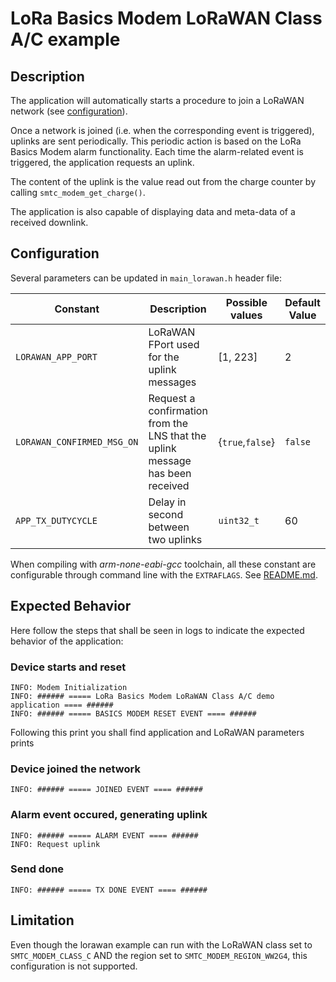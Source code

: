 # LoRa Basics Modem LoRaWAN Class A/C example

## Description

The application will automatically starts a procedure to join a LoRaWAN network (see [configuration](../../apps/common/lorawan_key_config.h)).

Once a network is joined (i.e. when the corresponding event is triggered), uplinks are sent periodically. This periodic action is based on the LoRa Basics Modem alarm functionality. Each time the alarm-related event is triggered, the application requests an uplink.

The content of the uplink is the value read out from the charge counter by calling `smtc_modem_get_charge()`.

The application is also capable of displaying data and meta-data of a received downlink.

## Configuration

Several parameters can be updated in `main_lorawan.h` header file:

| Constant                   | Description                                                                   | Possible values  | Default Value |
| -------------------------- | ----------------------------------------------------------------------------- | ---------------- | ------------- |
| `LORAWAN_APP_PORT`         | LoRaWAN FPort used for the uplink messages                                    | [1, 223]         | 2             |
| `LORAWAN_CONFIRMED_MSG_ON` | Request a confirmation from the LNS that the uplink message has been received | {`true`,`false`} | `false`       |
| `APP_TX_DUTYCYCLE`         | Delay in second between two uplinks                                           | `uint32_t`       | 60            |

When compiling with *arm-none-eabi-gcc* toolchain, all these constant are configurable through command line with the `EXTRAFLAGS`.
See [README.md](../../../README.md#command-line-configuration).

## Expected Behavior

Here follow the steps that shall be seen in logs to indicate the expected behavior of the application:

### Device starts and reset

 ```
 INFO: Modem Initialization
 INFO: ###### ===== LoRa Basics Modem LoRaWAN Class A/C demo application ==== ######
 INFO: ###### ===== BASICS MODEM RESET EVENT ==== ######
 ```

 Following this print you shall find application and LoRaWAN parameters prints


### Device joined the network

```
INFO: ###### ===== JOINED EVENT ==== ######
```

### Alarm event occured, generating uplink
```
INFO: ###### ===== ALARM EVENT ==== ######
INFO: Request uplink
```

### Send done

```
INFO: ###### ===== TX DONE EVENT ==== ######
```

## Limitation

Even though the lorawan example can run with the LoRaWAN class set to `SMTC_MODEM_CLASS_C` AND the region set to `SMTC_MODEM_REGION_WW2G4`, this configuration is not supported.
